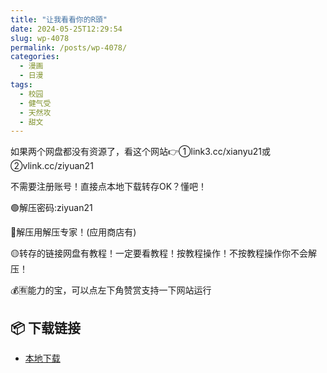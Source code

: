 ```yaml
---
title: "让我看看你的R頭"
date: 2024-05-25T12:29:54
slug: wp-4078
permalink: /posts/wp-4078/
categories:
  - 漫画
  - 日漫
tags:
  - 校园
  - 健气受
  - 天然攻
  - 甜文
---
```


如果两个网盘都没有资源了，看这个网站👉①link3.cc/xianyu21或②vlink.cc/ziyuan21

不需要注册账号！直接点本地下载转存OK？懂吧！

🟢解压密码:ziyuan21

🔵解压用解压专家！(应用商店有)

🟡转存的链接网盘有教程！一定要看教程！按教程操作！不按教程操作你不会解压！

💰🈶能力的宝，可以点左下角赞赏支持一下网站运行

## 📦 下载链接
- [本地下载](https://blziyuan21.com/pay-download/4078?key=754e19f125&down_id=0)

